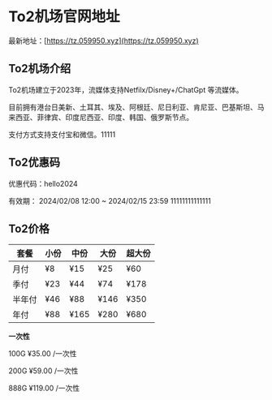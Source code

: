 # To2机场官网地址

最新地址：[https://tz.059950.xyz](https://tz.059950.xyz)

## To2机场介绍

To2机场建立于2023年，流媒体支持Netfilx/Disney+/ChatGpt 等流媒体。

目前拥有港台日美新、土耳其、埃及、阿根廷、尼日利亚、肯尼亚、巴基斯坦、马来西亚、菲律宾、印度尼西亚、印度、韩国、俄罗斯节点。

支付方式支持支付宝和微信。11111

## To2优惠码

优惠代码：hello2024

有效期：  2024/02/08 12:00 ~ 2024/02/15 23:59
11111111111111
## To2价格

|套餐|小份|中份|大份|超大份|
|----|----|----|----|----|
|月付|¥8|¥15|¥25|¥60|
|季付|¥23|¥44|¥74|¥178|
|半年付|¥46|¥88|¥146|¥350|
|年付|¥88|¥165|¥280|¥680|

**一次性**

100G ¥35.00 /一次性

200G ¥59.00 /一次性

888G ¥119.00 /一次性
